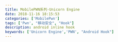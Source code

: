 ```yaml
---
title: MobilePWN系列-Unicorn Engine
date: 2018-11-16 18:15:53
categories: ['MobilePwn']
tags: ['Pwn', "移动安全", "Hook"]
description: android inline hook
keywords: ['Unicorn Engine','PWN', "Android Hook"]
---
```


